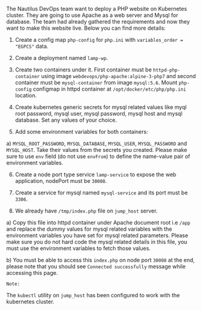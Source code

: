 The Nautilus DevOps team want to deploy a PHP website on Kubernetes cluster. They are going to use Apache as a web server and Mysql for database. The team had already gathered the requirements and now they want to make this website live. Below you can find more details:



1) Create a config map `php-config` for `php.ini` with `variables_order = "EGPCS"` data.


2) Create a deployment named `lamp-wp`.


3) Create two containers under it. First container must be `httpd-php-container` using image `webdevops/php-apache:alpine-3-php7` and second container must be `mysql-container` from image `mysql:5.6`. Mount `php-config` configmap in httpd container at `/opt/docker/etc/php/php.ini` location.


4) Create kubernetes generic secrets for mysql related values like myql root password, mysql user, mysql password, mysql host and mysql database. Set any values of your choice.


5) Add some environment variables for both containers:


a) `MYSQL_ROOT_PASSWORD`, `MYSQL_DATABASE`, `MYSQL_USER`, `MYSQL_PASSWORD` and `MYSQL_HOST`. Take their values from the secrets you created. Please make sure to use `env` field (do not use `envFrom`) to define the name-value pair of environment variables.


6) Create a node port type service `lamp-service` to expose the web application, nodePort must be `30008`.


7) Create a service for mysql named `mysql-service` and its port must be `3306`.


8) We already have `/tmp/index.php` file on `jump_host` server.


a) Copy this file into httpd container under Apache document root i.e `/app` and replace the dummy values for mysql related variables with the environment variables you have set for mysql related parameters. Please make sure you do not hard code the mysql related details in this file, you must use the environment variables to fetch those values.


b) You must be able to access this `index.php` on node port `30008` at the end, please note that you should see `Connected successfully` message while accessing this page.


`Note:`


The `kubectl` utility on `jump_host` has been configured to work with the kubernetes cluster.
